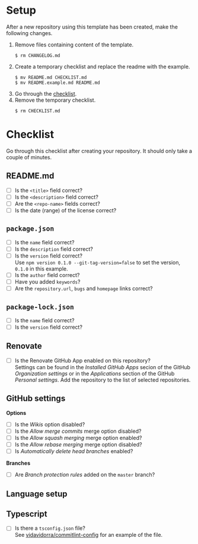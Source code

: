 # Setup

After a new repository using this template has been created, make the following changes.

1. Remove files containing content of the template.
   ```shell
   $ rm CHANGELOG.md
   ```
2. Create a temporary checklist and replace the readme with the example.
   ```shell
   $ mv README.md CHECKLIST.md
   $ mv README.example.md README.md
   ```
3. Go through the [checklist](#checklist).
4. Remove the temporary checklist.
   ```shell
   $ rm CHECKLIST.md
   ```

# Checklist

Go through this checklist after creating your repository. It should only take a couple of minutes.

## README.md

- [ ] Is the `<title>` field correct?
- [ ] Is the `<description>` field correct?
- [ ] Are the `<repo-name>` fields correct?
- [ ] Is the date (range) of the license correct?

## `package.json`

- [ ] Is the `name` field correct?
- [ ] Is the `description` field correct?
- [ ] Is the `version` field correct?  
       Use `npm version 0.1.0 --git-tag-version=false` to set the version, `0.1.0` in this example.
- [ ] Is the `author` field correct?
- [ ] Have you added `keywords`?
- [ ] Are the `repository.url`, `bugs` and `homepage` links correct?

## `package-lock.json`

- [ ] Is the `name` field correct?
- [ ] Is the `version` field correct?

## Renovate

- [ ] Is the Renovate GitHub App enabled on this repository?  
       Settings can be found in the _Installed GitHub Apps_ secion of the GitHub _Organization settings_ or in the _Applications_ section of the GitHub _Personal settings_. Add the repository to the list of selected repositories.

## GitHub settings

**Options**

- [ ] Is the _Wikis_ option disabled?
- [ ] Is the _Allow merge commits_ merge option disabled?
- [ ] Is the _Allow squash merging_ merge option enabled?
- [ ] Is the _Allow rebase merging_ merge option disabled?
- [ ] Is _Automatically delete head branches_ enabled?

**Branches**

- [ ] Are _Branch protection rules_ added on the `master` branch?

## Language setup

## Typescript

- [ ] Is there a `tsconfig.json` file?  
       See [vidavidorra/commitlint-config](https://github.com/vidavidorra/commitlint-config) for an example of the file.
